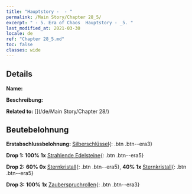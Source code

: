 ```yaml
---
title: "Hauptstory -  - "
permalink: /Main Story/Chapter 28_5/
excerpt: " - 5. Era of Chaos  Hauptstory - _5. "
last_modified_at: 2021-03-30
locale: de
ref: "Chapter 28_5.md"
toc: false
classes: wide
---
```


## Details

 **Name:** 

 **Beschreibung:** 

 **Related to:** [](/de/Main Story/Chapter 28/)

## Beutebelohnung

 **Erstabschlussbelohnung:** [Silberschlüssel](/de/Items/con_693/){: .btn .btn--era3}

 **Drop 1:** **100% 1x** [Strahlende Edelsteine](/de/Items/mat_100/){: .btn .btn--era5}

 **Drop 2:** **60% 0x** [Sternkristall](/de/Items/mat_94/){: .btn .btn--era5}, **40% 1x** [Sternkristall](/de/Items/mat_94/){: .btn .btn--era5}

 **Drop 3:** **100% 1x** [Zauberspruchrollen](/de/Items/con_694/){: .btn .btn--era3}

